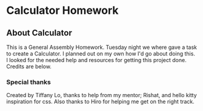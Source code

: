 # Calculator Homework


## About Calculator
This is a General Assembly Homework. Tuesday night we where gave a task to create a Calculator. I planned out on my own how I'd go about doing this. I looked for the needed help and resources for getting this project done. Credits are below.


### Special thanks
Created by Tiffany Lo, thanks to help from my mentor; Rishat, and hello kitty inspiration for css. Also thanks to Hiro for helping me get on the right track.

